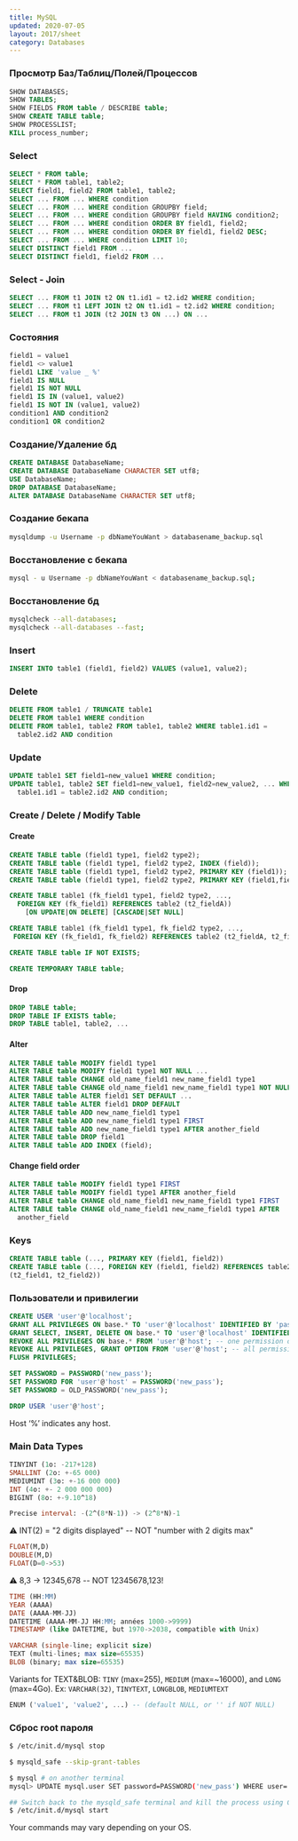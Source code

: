 ```yaml
---
title: MySQL
updated: 2020-07-05
layout: 2017/sheet
category: Databases
---
```


### Просмотр Баз/Таблиц/Полей/Процессов

```sql
SHOW DATABASES;
SHOW TABLES;
SHOW FIELDS FROM table / DESCRIBE table;
SHOW CREATE TABLE table;
SHOW PROCESSLIST;
KILL process_number;
```

### Select

```sql
SELECT * FROM table;
SELECT * FROM table1, table2;
SELECT field1, field2 FROM table1, table2;
SELECT ... FROM ... WHERE condition
SELECT ... FROM ... WHERE condition GROUPBY field;
SELECT ... FROM ... WHERE condition GROUPBY field HAVING condition2;
SELECT ... FROM ... WHERE condition ORDER BY field1, field2;
SELECT ... FROM ... WHERE condition ORDER BY field1, field2 DESC;
SELECT ... FROM ... WHERE condition LIMIT 10;
SELECT DISTINCT field1 FROM ...
SELECT DISTINCT field1, field2 FROM ...
```

### Select - Join

```sql
SELECT ... FROM t1 JOIN t2 ON t1.id1 = t2.id2 WHERE condition;
SELECT ... FROM t1 LEFT JOIN t2 ON t1.id1 = t2.id2 WHERE condition;
SELECT ... FROM t1 JOIN (t2 JOIN t3 ON ...) ON ...
```

### Состояния

```sql
field1 = value1
field1 <> value1
field1 LIKE 'value _ %'
field1 IS NULL
field1 IS NOT NULL
field1 IS IN (value1, value2)
field1 IS NOT IN (value1, value2)
condition1 AND condition2
condition1 OR condition2
```

### Создание/Удаление бд
```sql
CREATE DATABASE DatabaseName;
CREATE DATABASE DatabaseName CHARACTER SET utf8;
USE DatabaseName;
DROP DATABASE DatabaseName;
ALTER DATABASE DatabaseName CHARACTER SET utf8;
```

### Создание бекапа

```bash
mysqldump -u Username -p dbNameYouWant > databasename_backup.sql
```

### Восстановление с бекапа

```bash
mysql - u Username -p dbNameYouWant < databasename_backup.sql;
```

### Восстановление бд 

```bash
mysqlcheck --all-databases;
mysqlcheck --all-databases --fast;
```

### Insert

```sql
INSERT INTO table1 (field1, field2) VALUES (value1, value2);
```

### Delete

```sql
DELETE FROM table1 / TRUNCATE table1
DELETE FROM table1 WHERE condition
DELETE FROM table1, table2 FROM table1, table2 WHERE table1.id1 =
  table2.id2 AND condition
```

### Update

```sql
UPDATE table1 SET field1=new_value1 WHERE condition;
UPDATE table1, table2 SET field1=new_value1, field2=new_value2, ... WHERE
  table1.id1 = table2.id2 AND condition;
```

### Create / Delete / Modify Table

#### Create

```sql
CREATE TABLE table (field1 type1, field2 type2);
CREATE TABLE table (field1 type1, field2 type2, INDEX (field));
CREATE TABLE table (field1 type1, field2 type2, PRIMARY KEY (field1));
CREATE TABLE table (field1 type1, field2 type2, PRIMARY KEY (field1,field2));
```

```sql
CREATE TABLE table1 (fk_field1 type1, field2 type2, ...,
  FOREIGN KEY (fk_field1) REFERENCES table2 (t2_fieldA))
    [ON UPDATE|ON DELETE] [CASCADE|SET NULL]
```

```sql
CREATE TABLE table1 (fk_field1 type1, fk_field2 type2, ...,
 FOREIGN KEY (fk_field1, fk_field2) REFERENCES table2 (t2_fieldA, t2_fieldB))
```

```sql
CREATE TABLE table IF NOT EXISTS;
```

```sql
CREATE TEMPORARY TABLE table;
```

#### Drop

```sql
DROP TABLE table;
DROP TABLE IF EXISTS table;
DROP TABLE table1, table2, ...
```

#### Alter

```sql
ALTER TABLE table MODIFY field1 type1
ALTER TABLE table MODIFY field1 type1 NOT NULL ...
ALTER TABLE table CHANGE old_name_field1 new_name_field1 type1
ALTER TABLE table CHANGE old_name_field1 new_name_field1 type1 NOT NULL ...
ALTER TABLE table ALTER field1 SET DEFAULT ...
ALTER TABLE table ALTER field1 DROP DEFAULT
ALTER TABLE table ADD new_name_field1 type1
ALTER TABLE table ADD new_name_field1 type1 FIRST
ALTER TABLE table ADD new_name_field1 type1 AFTER another_field
ALTER TABLE table DROP field1
ALTER TABLE table ADD INDEX (field);
```

#### Change field order

```sql
ALTER TABLE table MODIFY field1 type1 FIRST
ALTER TABLE table MODIFY field1 type1 AFTER another_field
ALTER TABLE table CHANGE old_name_field1 new_name_field1 type1 FIRST
ALTER TABLE table CHANGE old_name_field1 new_name_field1 type1 AFTER
  another_field
```

### Keys

```sql
CREATE TABLE table (..., PRIMARY KEY (field1, field2))
CREATE TABLE table (..., FOREIGN KEY (field1, field2) REFERENCES table2
(t2_field1, t2_field2))
```

### Пользователи и привилегии

```sql
CREATE USER 'user'@'localhost';
GRANT ALL PRIVILEGES ON base.* TO 'user'@'localhost' IDENTIFIED BY 'password';
GRANT SELECT, INSERT, DELETE ON base.* TO 'user'@'localhost' IDENTIFIED BY 'password';
REVOKE ALL PRIVILEGES ON base.* FROM 'user'@'host'; -- one permission only
REVOKE ALL PRIVILEGES, GRANT OPTION FROM 'user'@'host'; -- all permissions
FLUSH PRIVILEGES;
```

```sql
SET PASSWORD = PASSWORD('new_pass');
SET PASSWORD FOR 'user'@'host' = PASSWORD('new_pass');
SET PASSWORD = OLD_PASSWORD('new_pass');
```

```sql
DROP USER 'user'@'host';
```

Host ‘%’ indicates any host.

### Main Data Types

```sql
TINYINT (1o: -217+128)
SMALLINT (2o: +-65 000)
MEDIUMINT (3o: +-16 000 000)
INT (4o: +- 2 000 000 000)
BIGINT (8o: +-9.10^18)
```

```sql
Precise interval: -(2^(8*N-1)) -> (2^8*N)-1
```

⚠ INT(2) = "2 digits displayed" -- NOT "number with 2 digits max"

```sql
FLOAT(M,D)
DOUBLE(M,D)
FLOAT(D=0->53)
```

⚠ 8,3 -> 12345,678 -- NOT 12345678,123!

```sql
TIME (HH:MM)
YEAR (AAAA)
DATE (AAAA-MM-JJ)
DATETIME (AAAA-MM-JJ HH:MM; années 1000->9999)
TIMESTAMP (like DATETIME, but 1970->2038, compatible with Unix)
```

```sql
VARCHAR (single-line; explicit size)
TEXT (multi-lines; max size=65535)
BLOB (binary; max size=65535)
```

Variants for TEXT&BLOB: `TINY` (max=255), `MEDIUM` (max=~16000), and `LONG` (max=4Go). Ex: `VARCHAR(32)`, `TINYTEXT`, `LONGBLOB`, `MEDIUMTEXT`

```sql
ENUM ('value1', 'value2', ...) -- (default NULL, or '' if NOT NULL)
```

### Сброс root пароля

```bash
$ /etc/init.d/mysql stop
```

```bash
$ mysqld_safe --skip-grant-tables
```

```bash
$ mysql # on another terminal
mysql> UPDATE mysql.user SET password=PASSWORD('new_pass') WHERE user='root';
```

```bash
## Switch back to the mysqld_safe terminal and kill the process using Control + \
$ /etc/init.d/mysql start
```

Your commands may vary depending on your OS.
